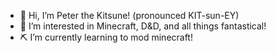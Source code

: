 * :fox_face: Hi, I’m Peter the Kitsune! (pronounced KIT-sun-EY)
* :eyes: I’m interested in Minecraft, D&D, and all things fantastical!
* :pick: I’m currently learning to mod minecraft!

<!---
CherubAgent1440/CherubAgent1440 is a ✨ special ✨ repository because its `README.md` (this file) appears on your GitHub profile.
You can click the Preview link to take a look at your changes.
--->
